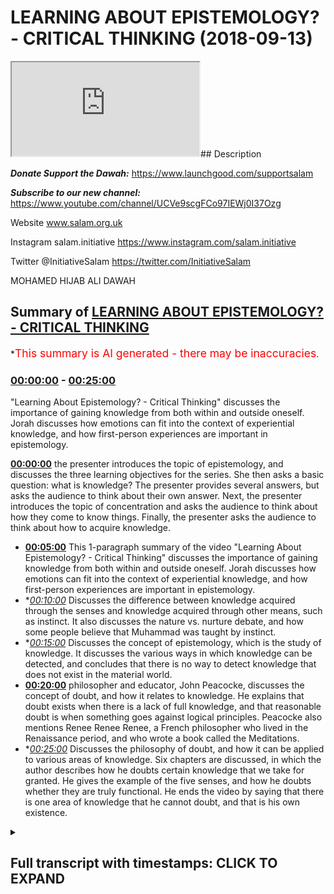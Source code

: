 # LEARNING ABOUT EPISTEMOLOGY? - CRITICAL THINKING (2018-09-13)

<iframe loading='lazy' src='https://www.youtube.com/embed/qu536euyd2c'></iframe>## Description

***Donate Support the Dawah:***
https://www.launchgood.com/supportsalam

***Subscribe to our new channel:***
https://www.youtube.com/channel/UCVe9scgFCo97IEWj0I37Ozg

Website www.salam.org.uk

Instagram salam.initiative
https://www.instagram.com/salam.initiative

Twitter @InitiativeSalam
https://twitter.com/InitiativeSalam

MOHAMED HIJAB ALI DAWAH

## Summary of [LEARNING ABOUT EPISTEMOLOGY? - CRITICAL THINKING](https://www.youtube.com/watch?v=qu536euyd2c)

\*<span style="color:red; font-size:125%">This summary is AI generated - there may be inaccuracies</span>.

### [00:00:00](https://www.youtube.com/watch?v=qu536euyd2c\&t=0) - [00:25:00](https://www.youtube.com/watch?v=qu536euyd2c\&t=1500)

"Learning About Epistemology? - Critical Thinking" discusses the importance of gaining knowledge from both within and outside oneself. Jorah discusses how emotions can fit into the context of experiential knowledge, and how first-person experiences are important in epistemology.

**[00:00:00](https://www.youtube.com/watch?v=qu536euyd2c\&t=0)**  the presenter introduces the topic of epistemology, and discusses the three learning objectives for the series. She then asks a basic question: what is knowledge? The presenter provides several answers, but asks the audience to think about their own answer. Next, the presenter introduces the topic of concentration and asks the audience to think about how they come to know things. Finally, the presenter asks the audience to think about how to acquire knowledge.

*   **[00:05:00](https://www.youtube.com/watch?v=qu536euyd2c\&t=300)** This 1-paragraph summary of the video "Learning About Epistemology? - Critical Thinking" discusses the importance of gaining knowledge from both within and outside oneself. Jorah discusses how emotions can fit into the context of experiential knowledge, and how first-person experiences are important in epistemology.
*   \**[00:10:00](https://www.youtube.com/watch?v=qu536euyd2c\&t=600)* Discusses the difference between knowledge acquired through the senses and knowledge acquired through other means, such as instinct. It also discusses the nature vs. nurture debate, and how some people believe that Muhammad was taught by instinct.
*   \**[00:15:00](https://www.youtube.com/watch?v=qu536euyd2c\&t=900)* Discusses the concept of epistemology, which is the study of knowledge. It discusses the various ways in which knowledge can be detected, and concludes that there is no way to detect knowledge that does not exist in the material world.
*   **[00:20:00](https://www.youtube.com/watch?v=qu536euyd2c\&t=1200)**  philosopher and educator, John Peacocke, discusses the concept of doubt, and how it relates to knowledge. He explains that doubt exists when there is a lack of full knowledge, and that reasonable doubt is when something goes against logical principles. Peacocke also mentions Renee Renee Renee, a French philosopher who lived in the Renaissance period, and who wrote a book called the Meditations.
*   \**[00:25:00](https://www.youtube.com/watch?v=qu536euyd2c\&t=1500)* Discusses the philosophy of doubt, and how it can be applied to various areas of knowledge. Six chapters are discussed, in which the author describes how he doubts certain knowledge that we take for granted. He gives the example of the five senses, and how he doubts whether they are truly functional. He ends the video by saying that there is one area of knowledge that he cannot doubt, and that is his own existence.

<details><summary><h2>Full transcript with timestamps: CLICK TO EXPAND</h2></summary>

[0:00:10](https://youtu.be/qu536euyd2c?t=10) \[Music]\
[0:00:29](https://youtu.be/qu536euyd2c?t=29) so I'm not a liar but I kept on welcome\
[0:00:32](https://youtu.be/qu536euyd2c?t=32) to a new series of critical thinking\
[0:00:35](https://youtu.be/qu536euyd2c?t=35) obviously and critical thinking is as it\
[0:00:38](https://youtu.be/qu536euyd2c?t=38) says on the tin we're gonna try and\
[0:00:40](https://youtu.be/qu536euyd2c?t=40) equip you guys with the necessary and\
[0:00:42](https://youtu.be/qu536euyd2c?t=42) appropriate tools to understand things\
[0:00:46](https://youtu.be/qu536euyd2c?t=46) and more specifically understand things\
[0:00:49](https://youtu.be/qu536euyd2c?t=49) philosophically in the context of\
[0:00:51](https://youtu.be/qu536euyd2c?t=51) discourse in the context of discussions\
[0:00:54](https://youtu.be/qu536euyd2c?t=54) in the base that we have around things\
[0:00:56](https://youtu.be/qu536euyd2c?t=56) like purpose and so what we're going to\
[0:00:59](https://youtu.be/qu536euyd2c?t=59) start with the channel as an\
[0:01:00](https://youtu.be/qu536euyd2c?t=60) introductory lesson which hopefully will\
[0:01:03](https://youtu.be/qu536euyd2c?t=63) aim to lay some foundation some basic\
[0:01:05](https://youtu.be/qu536euyd2c?t=65) foundations on knowledge itself see if\
[0:01:09](https://youtu.be/qu536euyd2c?t=69) you can see behind me what we're doing\
[0:01:12](https://youtu.be/qu536euyd2c?t=72) today is simply to know how knowledge is\
[0:01:15](https://youtu.be/qu536euyd2c?t=75) acquired to understand the different\
[0:01:18](https://youtu.be/qu536euyd2c?t=78) philosophical perspectives on knowledge\
[0:01:19](https://youtu.be/qu536euyd2c?t=79) and to be able to make a judgment on\
[0:01:22](https://youtu.be/qu536euyd2c?t=82) epistemology these are the three\
[0:01:24](https://youtu.be/qu536euyd2c?t=84) learning objectives so by the end of\
[0:01:26](https://youtu.be/qu536euyd2c?t=86) this we should know what this topology\
[0:01:28](https://youtu.be/qu536euyd2c?t=88) is as a keyword that will enchant\
[0:01:31](https://youtu.be/qu536euyd2c?t=91) uncover but also we should have a\
[0:01:35](https://youtu.be/qu536euyd2c?t=95) judgment that were able to make on\
[0:01:38](https://youtu.be/qu536euyd2c?t=98) Lizzie the hip joint with the one and\
[0:01:41](https://youtu.be/qu536euyd2c?t=101) only the man himself the one that you\
[0:01:57](https://youtu.be/qu536euyd2c?t=117) really someone that's not seeing that\
[0:02:00](https://youtu.be/qu536euyd2c?t=120) much body does a lot for the\
[0:02:01](https://youtu.be/qu536euyd2c?t=121) organization and obviously we have a\
[0:02:03](https://youtu.be/qu536euyd2c?t=123) brother honey as well some of you might\
[0:02:05](https://youtu.be/qu536euyd2c?t=125) know him from now let's get started with\
[0:02:12](https://youtu.be/qu536euyd2c?t=132) some required questions which online\
[0:02:13](https://youtu.be/qu536euyd2c?t=133) this is going to be an interactive\
[0:02:15](https://youtu.be/qu536euyd2c?t=135) session and so we're gonna ask a lot of\
[0:02:18](https://youtu.be/qu536euyd2c?t=138) questions and I want you guys to think\
[0:02:19](https://youtu.be/qu536euyd2c?t=139) about what we're talking about rather\
[0:02:20](https://youtu.be/qu536euyd2c?t=140) than a me just giving you the\
[0:02:22](https://youtu.be/qu536euyd2c?t=142) information let's start with a very\
[0:02:24](https://youtu.be/qu536euyd2c?t=144) introductory question what is knowledge\
[0:02:29](https://youtu.be/qu536euyd2c?t=149) yes information facts the dictionary\
[0:02:35](https://youtu.be/qu536euyd2c?t=155) definition if you go on oxford\
[0:02:38](https://youtu.be/qu536euyd2c?t=158) dictionary they'll say knowledge\
[0:02:41](https://youtu.be/qu536euyd2c?t=161) in fact said skills acquired you know is\
[0:02:44](https://youtu.be/qu536euyd2c?t=164) how we use the word yeah in terms of\
[0:02:47](https://youtu.be/qu536euyd2c?t=167) common day usage is there anything else\
[0:02:49](https://youtu.be/qu536euyd2c?t=169) you add to that I don't think that's\
[0:02:56](https://youtu.be/qu536euyd2c?t=176) correct this is true now having said\
[0:03:06](https://youtu.be/qu536euyd2c?t=186) that I want to answer your question um\
[0:03:08](https://youtu.be/qu536euyd2c?t=188) and this is a more fundamental question\
[0:03:09](https://youtu.be/qu536euyd2c?t=189) well actually there's a question on\
[0:03:13](https://youtu.be/qu536euyd2c?t=193) concentration actually let's think about\
[0:03:15](https://youtu.be/qu536euyd2c?t=195) this right I wanted to really think\
[0:03:16](https://youtu.be/qu536euyd2c?t=196) about this and I thought the people are\
[0:03:18](https://youtu.be/qu536euyd2c?t=198) home to think about this question as\
[0:03:20](https://youtu.be/qu536euyd2c?t=200) well yeah how do we get to know or\
[0:03:25](https://youtu.be/qu536euyd2c?t=205) something in other words how do we\
[0:03:26](https://youtu.be/qu536euyd2c?t=206) acquire knowledge right so this is the\
[0:03:29](https://youtu.be/qu536euyd2c?t=209) question how to that question well I'd\
[0:03:39](https://youtu.be/qu536euyd2c?t=219) like you to do is you spend one minute\
[0:03:41](https://youtu.be/qu536euyd2c?t=221) by yourselves\
[0:03:42](https://youtu.be/qu536euyd2c?t=222) you know writing down some of the ways\
[0:03:45](https://youtu.be/qu536euyd2c?t=225) in which you think you come to know\
[0:03:48](https://youtu.be/qu536euyd2c?t=228) things so just by the minute wait\
[0:03:53](https://youtu.be/qu536euyd2c?t=233) whatever it may be just put down what\
[0:03:55](https://youtu.be/qu536euyd2c?t=235) you think is the correct answer\
[0:03:57](https://youtu.be/qu536euyd2c?t=237) we'll come back\
[0:04:15](https://youtu.be/qu536euyd2c?t=255) \[Music]\
[0:04:47](https://youtu.be/qu536euyd2c?t=287) \[Music]\
[0:04:56](https://youtu.be/qu536euyd2c?t=296) well I'm trying to very good very good\
[0:04:58](https://youtu.be/qu536euyd2c?t=298) very good things are what I'm trying to\
[0:05:01](https://youtu.be/qu536euyd2c?t=301) avoid in this series especially in the\
[0:05:04](https://youtu.be/qu536euyd2c?t=304) introductory lesson I'm trying to grade\
[0:05:06](https://youtu.be/qu536euyd2c?t=306) my language as much as possible so\
[0:05:07](https://youtu.be/qu536euyd2c?t=307) everyone can be included but there are\
[0:05:10](https://youtu.be/qu536euyd2c?t=310) some very good keywords that was\
[0:05:11](https://youtu.be/qu536euyd2c?t=311) intended we will build up to using more\
[0:05:17](https://youtu.be/qu536euyd2c?t=317) maybe complex terminologies and\
[0:05:19](https://youtu.be/qu536euyd2c?t=319) important dis lesson well that's that's\
[0:05:21](https://youtu.be/qu536euyd2c?t=321) what the small you say so knowledge\
[0:05:23](https://youtu.be/qu536euyd2c?t=323) gained from other places\
[0:05:24](https://youtu.be/qu536euyd2c?t=324) okay can you expound on that so I did a\
[0:05:30](https://youtu.be/qu536euyd2c?t=330) degree biology and I want to learn about\
[0:05:32](https://youtu.be/qu536euyd2c?t=332) the physical to gain this knowledge I\
[0:05:37](https://youtu.be/qu536euyd2c?t=337) have to read books relating to the topic\
[0:05:40](https://youtu.be/qu536euyd2c?t=340) so books would be a place where you gain\
[0:05:43](https://youtu.be/qu536euyd2c?t=343) money okay and how did you very simply\
[0:05:46](https://youtu.be/qu536euyd2c?t=346) how do you actually read books how does\
[0:05:49](https://youtu.be/qu536euyd2c?t=349) that work we use your eyes okay yeah\
[0:05:52](https://youtu.be/qu536euyd2c?t=352) camera words okay you interpret the word\
[0:05:55](https://youtu.be/qu536euyd2c?t=355) okay oh yeah so that's a question\
[0:05:59](https://youtu.be/qu536euyd2c?t=359) although the country is what we meant by\
[0:06:00](https://youtu.be/qu536euyd2c?t=360) it so if you meant how we acquire you I\
[0:06:03](https://youtu.be/qu536euyd2c?t=363) was going to sell\
[0:06:08](https://youtu.be/qu536euyd2c?t=368) okay so five senses yeah okay very good\
[0:06:16](https://youtu.be/qu536euyd2c?t=376) answer\
[0:06:16](https://youtu.be/qu536euyd2c?t=376) Jorah exeter anything else is there any\
[0:06:20](https://youtu.be/qu536euyd2c?t=380) other way you can get and that's always\
[0:06:25](https://youtu.be/qu536euyd2c?t=385) limited you know okay excellent but\
[0:06:27](https://youtu.be/qu536euyd2c?t=387) you've made a point and you said there\
[0:06:29](https://youtu.be/qu536euyd2c?t=389) were two ways which is what as we're\
[0:06:33](https://youtu.be/qu536euyd2c?t=393) gonna find out Bertrand Russell himself\
[0:06:34](https://youtu.be/qu536euyd2c?t=394) in the problems of philosophies in that\
[0:06:36](https://youtu.be/qu536euyd2c?t=396) book that will kind of we're using that\
[0:06:39](https://youtu.be/qu536euyd2c?t=399) kind of book by the way I haven't\
[0:06:40](https://youtu.be/qu536euyd2c?t=400) mentioned it already does\
[0:06:41](https://youtu.be/qu536euyd2c?t=401) well we're using Bertrand Russell's\
[0:06:43](https://youtu.be/qu536euyd2c?t=403) problems and philosophies look it's a\
[0:06:46](https://youtu.be/qu536euyd2c?t=406) book which very small but very very\
[0:06:49](https://youtu.be/qu536euyd2c?t=409) important actually in the entomology\
[0:06:51](https://youtu.be/qu536euyd2c?t=411) yeah because Apple isn't what called the\
[0:06:54](https://youtu.be/qu536euyd2c?t=414) problems of philosophy where our lessons\
[0:06:56](https://youtu.be/qu536euyd2c?t=416) are being kind of scheduled in\
[0:06:58](https://youtu.be/qu536euyd2c?t=418) accordance with the chapters of that\
[0:06:59](https://youtu.be/qu536euyd2c?t=419) book but it's not rigid in a sense that\
[0:07:02](https://youtu.be/qu536euyd2c?t=422) we're not gonna go outside and the\
[0:07:04](https://youtu.be/qu536euyd2c?t=424) reason why chosen that particular book\
[0:07:06](https://youtu.be/qu536euyd2c?t=426) is because you'll find that most\
[0:07:09](https://youtu.be/qu536euyd2c?t=429) universities that do things that they\
[0:07:11](https://youtu.be/qu536euyd2c?t=431) have that required reading yeah and and\
[0:07:14](https://youtu.be/qu536euyd2c?t=434) for good reason I comes out for Oxford\
[0:07:16](https://youtu.be/qu536euyd2c?t=436) University for its people a degree they\
[0:07:18](https://youtu.be/qu536euyd2c?t=438) they don't allow you to do that degree\
[0:07:20](https://youtu.be/qu536euyd2c?t=440) unless you have they do a lot of I mean\
[0:07:22](https://youtu.be/qu536euyd2c?t=442) they recommend before you actually get\
[0:07:24](https://youtu.be/qu536euyd2c?t=444) started with you me that you mean that\
[0:07:25](https://youtu.be/qu536euyd2c?t=445) book and it's because it gives you that\
[0:07:27](https://youtu.be/qu536euyd2c?t=447) foundation in you need right so the two\
[0:07:30](https://youtu.be/qu536euyd2c?t=450) things that you mentioned is very\
[0:07:31](https://youtu.be/qu536euyd2c?t=451) important because actually it's\
[0:07:32](https://youtu.be/qu536euyd2c?t=452) mentioned it is right so five senses is\
[0:07:37](https://youtu.be/qu536euyd2c?t=457) good yeah so it's kind of like the\
[0:07:39](https://youtu.be/qu536euyd2c?t=459) outside yeah making it very simple but\
[0:07:41](https://youtu.be/qu536euyd2c?t=461) you also said knowledge from within so\
[0:07:45](https://youtu.be/qu536euyd2c?t=465) could you expound on that one please so\
[0:07:48](https://youtu.be/qu536euyd2c?t=468) this could be things that you learn\
[0:07:51](https://youtu.be/qu536euyd2c?t=471) about yourself things that you learn\
[0:07:53](https://youtu.be/qu536euyd2c?t=473) about other people who are interacting\
[0:07:55](https://youtu.be/qu536euyd2c?t=475) with them so you said something discover\
[0:08:00](https://youtu.be/qu536euyd2c?t=480) something that's unique that you would\
[0:08:02](https://youtu.be/qu536euyd2c?t=482) you know\
[0:08:02](https://youtu.be/qu536euyd2c?t=482) it could be both so give us an example\
[0:08:06](https://youtu.be/qu536euyd2c?t=486) of that it could be both give an example\
[0:08:07](https://youtu.be/qu536euyd2c?t=487) of something which you already know so\
[0:08:09](https://youtu.be/qu536euyd2c?t=489) your personality like what things are\
[0:08:12](https://youtu.be/qu536euyd2c?t=492) know you so I get really annoying when I\
[0:08:16](https://youtu.be/qu536euyd2c?t=496) see\
[0:08:17](https://youtu.be/qu536euyd2c?t=497) with homeless that's something that I've\
[0:08:20](https://youtu.be/qu536euyd2c?t=500) learned about myself the best I'm not\
[0:08:23](https://youtu.be/qu536euyd2c?t=503) sure that's very good I think you're\
[0:08:25](https://youtu.be/qu536euyd2c?t=505) right your tracks but wait there's some\
[0:08:27](https://youtu.be/qu536euyd2c?t=507) there's still some refinement we can do\
[0:08:29](https://youtu.be/qu536euyd2c?t=509) yes or okay holding a little bit more I\
[0:08:32](https://youtu.be/qu536euyd2c?t=512) think a little bit deeper so what is\
[0:08:34](https://youtu.be/qu536euyd2c?t=514) that exactly\
[0:08:35](https://youtu.be/qu536euyd2c?t=515) you feel what noise you need to watch\
[0:08:38](https://youtu.be/qu536euyd2c?t=518) people who used to I feel what we\
[0:08:41](https://youtu.be/qu536euyd2c?t=521) talking about is a certain emotion right\
[0:08:45](https://youtu.be/qu536euyd2c?t=525) yeah some cool this intuitive knowledge\
[0:08:57](https://youtu.be/qu536euyd2c?t=537) and some and you can also play within\
[0:09:00](https://youtu.be/qu536euyd2c?t=540) that experiential knowledge okay so\
[0:09:13](https://youtu.be/qu536euyd2c?t=553) emotions will fit in that context of\
[0:09:16](https://youtu.be/qu536euyd2c?t=556) experiential knowledge because you\
[0:09:18](https://youtu.be/qu536euyd2c?t=558) experience the emotions you experience\
[0:09:24](https://youtu.be/qu536euyd2c?t=564) emotions now if you experience emotions\
[0:09:27](https://youtu.be/qu536euyd2c?t=567) it's first-person everyone on board\
[0:09:35](https://youtu.be/qu536euyd2c?t=575) there are three kinds of person right\
[0:09:38](https://youtu.be/qu536euyd2c?t=578) which I want this person something which\
[0:09:59](https://youtu.be/qu536euyd2c?t=599) is first-person pronoun which is\
[0:10:00](https://youtu.be/qu536euyd2c?t=600) first-person like okay give me an\
[0:10:05](https://youtu.be/qu536euyd2c?t=605) example of a second person pronoun to\
[0:10:07](https://youtu.be/qu536euyd2c?t=607) you okay and give me a couple of third\
[0:10:11](https://youtu.be/qu536euyd2c?t=611) person now if we come back to here\
[0:10:18](https://youtu.be/qu536euyd2c?t=618) emotions is it I knew or they'd be so\
[0:10:23](https://youtu.be/qu536euyd2c?t=623) yeah this is your emotions we're talking\
[0:10:26](https://youtu.be/qu536euyd2c?t=626) about something which is first-person\
[0:10:30](https://youtu.be/qu536euyd2c?t=630) now this is\
[0:10:31](https://youtu.be/qu536euyd2c?t=631) very important the reason why it's very\
[0:10:37](https://youtu.be/qu536euyd2c?t=637) very important especially in in\
[0:10:39](https://youtu.be/qu536euyd2c?t=639) acquiring knowledge yeah it's because\
[0:10:42](https://youtu.be/qu536euyd2c?t=642) the whole field of science you said\
[0:10:47](https://youtu.be/qu536euyd2c?t=647) you're violated again the whole field of\
[0:10:49](https://youtu.be/qu536euyd2c?t=649) science obviously this down here for\
[0:10:51](https://youtu.be/qu536euyd2c?t=651) this time the whole field of science is\
[0:10:53](https://youtu.be/qu536euyd2c?t=653) very personable in order for something\
[0:10:59](https://youtu.be/qu536euyd2c?t=659) to be scientific it has to be\
[0:11:06](https://youtu.be/qu536euyd2c?t=666) experimental science yeah okay what do\
[0:11:14](https://youtu.be/qu536euyd2c?t=674) anyway so scientific experiments are\
[0:11:19](https://youtu.be/qu536euyd2c?t=679) experimented upon they do not relate to\
[0:11:23](https://youtu.be/qu536euyd2c?t=683) your own subjective experience okay\
[0:11:28](https://youtu.be/qu536euyd2c?t=688) so science can't attack yeah cannot feel\
[0:11:36](https://youtu.be/qu536euyd2c?t=696) it can't detect that does that make\
[0:11:40](https://youtu.be/qu536euyd2c?t=700) sense how do you feel it's a\
[0:11:42](https://youtu.be/qu536euyd2c?t=702) first-person question what if you're the\
[0:11:48](https://youtu.be/qu536euyd2c?t=708) scientist whose discovery even if you're\
[0:11:50](https://youtu.be/qu536euyd2c?t=710) the scientist to discover right in any\
[0:11:53](https://youtu.be/qu536euyd2c?t=713) case your experience is always first\
[0:11:56](https://youtu.be/qu536euyd2c?t=716) person you say I feel where science is\
[0:12:00](https://youtu.be/qu536euyd2c?t=720) always that person has to you have to\
[0:12:02](https://youtu.be/qu536euyd2c?t=722) have an expert experiment yeah so that's\
[0:12:06](https://youtu.be/qu536euyd2c?t=726) important\
[0:12:06](https://youtu.be/qu536euyd2c?t=726) well the tongue will come to it later on\
[0:12:09](https://youtu.be/qu536euyd2c?t=729) that's important so here we're worried\
[0:12:12](https://youtu.be/qu536euyd2c?t=732) or two things right I will stick to\
[0:12:14](https://youtu.be/qu536euyd2c?t=734) those who thinks because they're quite\
[0:12:15](https://youtu.be/qu536euyd2c?t=735) important so a quote the external and\
[0:12:17](https://youtu.be/qu536euyd2c?t=737) you've got the internal feel like yeah\
[0:12:18](https://youtu.be/qu536euyd2c?t=738) the external the five senses they\
[0:12:21](https://youtu.be/qu536euyd2c?t=741) they're the window to the outside world\
[0:12:23](https://youtu.be/qu536euyd2c?t=743) yeah and then you have intuitive\
[0:12:27](https://youtu.be/qu536euyd2c?t=747) knowledge and experience or knowledge\
[0:12:28](https://youtu.be/qu536euyd2c?t=748) it's more internal can you think of\
[0:12:31](https://youtu.be/qu536euyd2c?t=751) something else which is knowledge which\
[0:12:36](https://youtu.be/qu536euyd2c?t=756) you don't get from the five senses\
[0:12:38](https://youtu.be/qu536euyd2c?t=758) that's my question\
[0:12:39](https://youtu.be/qu536euyd2c?t=759) give me examples of other kinds of\
[0:12:42](https://youtu.be/qu536euyd2c?t=762) knowledge which are not acquired through\
[0:12:45](https://youtu.be/qu536euyd2c?t=765) the person\
[0:12:45](https://youtu.be/qu536euyd2c?t=765) so we said experience our eight emotions\
[0:12:48](https://youtu.be/qu536euyd2c?t=768) this is relating back to the Quran\
[0:12:52](https://youtu.be/qu536euyd2c?t=772) hidden he knew how to do certain things\
[0:12:55](https://youtu.be/qu536euyd2c?t=775) for instance\
[0:12:56](https://youtu.be/qu536euyd2c?t=776) he made a hole in the boat you fixed the\
[0:12:59](https://youtu.be/qu536euyd2c?t=779) hole and he took care of that point\
[0:13:03](https://youtu.be/qu536euyd2c?t=783) these things these things here at wisdom\
[0:13:13](https://youtu.be/qu536euyd2c?t=793) \[Music]\
[0:13:16](https://youtu.be/qu536euyd2c?t=796) this thing will knowledge their work\
[0:13:21](https://youtu.be/qu536euyd2c?t=801) from that world from within you could\
[0:13:27](https://youtu.be/qu536euyd2c?t=807) argue it's from now how do you why some\
[0:13:29](https://youtu.be/qu536euyd2c?t=809) say he was a prophet okay and if he's a\
[0:13:31](https://youtu.be/qu536euyd2c?t=811) prophet who's getting from why yeah\
[0:13:33](https://youtu.be/qu536euyd2c?t=813) which is from Allah you're onto\
[0:13:37](https://youtu.be/qu536euyd2c?t=817) something you're definitely on to\
[0:13:39](https://youtu.be/qu536euyd2c?t=819) something here so you're not wrong\
[0:13:40](https://youtu.be/qu536euyd2c?t=820) complete what other knowledge is not a\
[0:13:43](https://youtu.be/qu536euyd2c?t=823) quiet from the outside world\
[0:13:50](https://youtu.be/qu536euyd2c?t=830) consciousness is not really knowledge\
[0:13:52](https://youtu.be/qu536euyd2c?t=832) it's a state of being\
[0:13:54](https://youtu.be/qu536euyd2c?t=834) yeah well you're definitely right you're\
[0:13:57](https://youtu.be/qu536euyd2c?t=837) definitely right and so much of\
[0:13:59](https://youtu.be/qu536euyd2c?t=839) consciousness cannot be experimented\
[0:14:02](https://youtu.be/qu536euyd2c?t=842) upon yeah yeah so consciousness is first\
[0:14:05](https://youtu.be/qu536euyd2c?t=845) person and third person yes that's great\
[0:14:09](https://youtu.be/qu536euyd2c?t=849) well we're sticking on the field of\
[0:14:10](https://youtu.be/qu536euyd2c?t=850) knowledge right so you think something\
[0:14:12](https://youtu.be/qu536euyd2c?t=852) that we do without exactly that's what\
[0:14:16](https://youtu.be/qu536euyd2c?t=856) we just think about what do we know\
[0:14:18](https://youtu.be/qu536euyd2c?t=858) without using our five senses with\
[0:14:21](https://youtu.be/qu536euyd2c?t=861) animals some animals are born they also\
[0:14:24](https://youtu.be/qu536euyd2c?t=864) go any teachers around them no the first\
[0:14:26](https://youtu.be/qu536euyd2c?t=866) teacher to teach them and the only thing\
[0:14:29](https://youtu.be/qu536euyd2c?t=869) you know how to survive\
[0:14:32](https://youtu.be/qu536euyd2c?t=872) yeah maybe something that it's\
[0:14:38](https://youtu.be/qu536euyd2c?t=878) programmed to do okay so this he wasn't\
[0:14:41](https://youtu.be/qu536euyd2c?t=881) taught you could argue this point you\
[0:14:42](https://youtu.be/qu536euyd2c?t=882) could argue this point this is cool\
[0:14:44](https://youtu.be/qu536euyd2c?t=884) instinct yeah with instincts well I'm\
[0:14:50](https://youtu.be/qu536euyd2c?t=890) going to say because there is a debate\
[0:14:55](https://youtu.be/qu536euyd2c?t=895) in psychology called the nature versus\
[0:14:58](https://youtu.be/qu536euyd2c?t=898) nurture people okay which I don't want\
[0:15:01](https://youtu.be/qu536euyd2c?t=901) to go into too much voice idea is this\
[0:15:03](https://youtu.be/qu536euyd2c?t=903) baby really being tall or hot or is it\
[0:15:06](https://youtu.be/qu536euyd2c?t=906) something that they've gotten actually\
[0:15:07](https://youtu.be/qu536euyd2c?t=907) yeah that's it the baby the one again\
[0:15:09](https://youtu.be/qu536euyd2c?t=909) but it's something you could argue yeah\
[0:15:11](https://youtu.be/qu536euyd2c?t=911) so I'm not gonna say it's wrong it's not\
[0:15:14](https://youtu.be/qu536euyd2c?t=914) completely undisputed okay\
[0:15:16](https://youtu.be/qu536euyd2c?t=916) emotions are pretty much on this view\
[0:15:18](https://youtu.be/qu536euyd2c?t=918) that you can't say that they're instinct\
[0:15:22](https://youtu.be/qu536euyd2c?t=922) you could dispute what else is of the\
[0:15:23](https://youtu.be/qu536euyd2c?t=923) way I think of this way in order for\
[0:15:30](https://youtu.be/qu536euyd2c?t=930) something to be detected by the five\
[0:15:32](https://youtu.be/qu536euyd2c?t=932) senses what properties must I have has\
[0:15:36](https://youtu.be/qu536euyd2c?t=936) to be pending okay excellent tangible is\
[0:15:41](https://youtu.be/qu536euyd2c?t=941) another way of saying one physical\
[0:15:43](https://youtu.be/qu536euyd2c?t=943) excellent so what do we know which is\
[0:15:47](https://youtu.be/qu536euyd2c?t=947) not physical\
[0:15:48](https://youtu.be/qu536euyd2c?t=948) makes it physical things now give me an\
[0:15:51](https://youtu.be/qu536euyd2c?t=951) example or something we know which is\
[0:15:52](https://youtu.be/qu536euyd2c?t=952) metaphysical\
[0:15:59](https://youtu.be/qu536euyd2c?t=959) something we know which is that's\
[0:16:10](https://youtu.be/qu536euyd2c?t=970) religious yeah I'm saying something no\
[0:16:13](https://youtu.be/qu536euyd2c?t=973) non-supe you've all disagreeable\
[0:16:16](https://youtu.be/qu536euyd2c?t=976) consciousness okay we know exist so what\
[0:16:26](https://youtu.be/qu536euyd2c?t=986) do we know gravity gravity we don't get\
[0:16:30](https://youtu.be/qu536euyd2c?t=990) the effect of yeah almost single\
[0:16:35](https://youtu.be/qu536euyd2c?t=995) scientific they're still in the tangible\
[0:16:36](https://youtu.be/qu536euyd2c?t=996) world you can detect them to some extent\
[0:16:38](https://youtu.be/qu536euyd2c?t=998) yeah well the effect of their maybe\
[0:16:40](https://youtu.be/qu536euyd2c?t=1000) we're saying this thing is not in the in\
[0:16:43](https://youtu.be/qu536euyd2c?t=1003) the physical world at all and it's\
[0:16:45](https://youtu.be/qu536euyd2c?t=1005) undetectable memory memories you can say\
[0:16:49](https://youtu.be/qu536euyd2c?t=1009) you could argue this brain in neurons\
[0:16:51](https://youtu.be/qu536euyd2c?t=1011) you could argue from a physical\
[0:16:53](https://youtu.be/qu536euyd2c?t=1013) perspective love emotions or whatever\
[0:16:57](https://youtu.be/qu536euyd2c?t=1017) but they call you also know you could\
[0:17:03](https://youtu.be/qu536euyd2c?t=1023) argue that that's what materialists do I\
[0:17:05](https://youtu.be/qu536euyd2c?t=1025) do\
[0:17:16](https://youtu.be/qu536euyd2c?t=1036) okay yeah okay the question cannot be\
[0:18:59](https://youtu.be/qu536euyd2c?t=1139) detected through scientific inquiry no\
[0:19:06](https://youtu.be/qu536euyd2c?t=1146) every close to this can you can you feel\
[0:19:12](https://youtu.be/qu536euyd2c?t=1152) numbers no can you taste numbers up can\
[0:19:16](https://youtu.be/qu536euyd2c?t=1156) you see\
[0:19:19](https://youtu.be/qu536euyd2c?t=1159) \[Music]\
[0:19:20](https://youtu.be/qu536euyd2c?t=1160) Isaac Isaac that's a symbol the right\
[0:19:23](https://youtu.be/qu536euyd2c?t=1163) totally good abstract concepts yes this\
[0:19:32](https://youtu.be/qu536euyd2c?t=1172) is right so please put this down okay\
[0:19:37](https://youtu.be/qu536euyd2c?t=1177) mathematics is knowledge from within\
[0:19:44](https://youtu.be/qu536euyd2c?t=1184) which is undetectable in the material\
[0:19:47](https://youtu.be/qu536euyd2c?t=1187) world okay all right that's excellent\
[0:19:52](https://youtu.be/qu536euyd2c?t=1192) all right so I think we're going to a\
[0:19:54](https://youtu.be/qu536euyd2c?t=1194) very very good stuff I'm really doing\
[0:19:56](https://youtu.be/qu536euyd2c?t=1196) just I'm happy to hear that\
[0:20:02](https://youtu.be/qu536euyd2c?t=1202) now let's go to the next question if we\
[0:20:04](https://youtu.be/qu536euyd2c?t=1204) know what knowledge is yes and this is\
[0:20:08](https://youtu.be/qu536euyd2c?t=1208) what Bertrand Russell says in his first\
[0:20:09](https://youtu.be/qu536euyd2c?t=1209) chapter as well okay if we don't want\
[0:20:14](https://youtu.be/qu536euyd2c?t=1214) knowledge is the question is what is\
[0:20:17](https://youtu.be/qu536euyd2c?t=1217) that absence of knowledge let's think\
[0:20:23](https://youtu.be/qu536euyd2c?t=1223) about it for a second before we say that\
[0:20:28](https://youtu.be/qu536euyd2c?t=1228) you can't be certain\
[0:20:33](https://youtu.be/qu536euyd2c?t=1233) yeah it's what 70 is or here's the\
[0:20:36](https://youtu.be/qu536euyd2c?t=1236) question\
[0:20:37](https://youtu.be/qu536euyd2c?t=1237) that's what what is reasonable that\
[0:20:53](https://youtu.be/qu536euyd2c?t=1253) hiccup I think because what do you say\
[0:21:01](https://youtu.be/qu536euyd2c?t=1261) people we get people say I have doubts\
[0:21:05](https://youtu.be/qu536euyd2c?t=1265) and it's not just a religious context\
[0:21:07](https://youtu.be/qu536euyd2c?t=1267) doubts\
[0:21:08](https://youtu.be/qu536euyd2c?t=1268) yeah and it could be I have doubts about\
[0:21:10](https://youtu.be/qu536euyd2c?t=1270) life I have doubts about meaning I have\
[0:21:13](https://youtu.be/qu536euyd2c?t=1273) doubts about my performance I have\
[0:21:15](https://youtu.be/qu536euyd2c?t=1275) doubts about X bar Y button question is\
[0:21:18](https://youtu.be/qu536euyd2c?t=1278) what is reasonable doubt now what I want\
[0:21:21](https://youtu.be/qu536euyd2c?t=1281) to think about more specifically what we\
[0:21:28](https://youtu.be/qu536euyd2c?t=1288) to really think about is when is it\
[0:21:33](https://youtu.be/qu536euyd2c?t=1293) two down when does it make sense to\
[0:21:36](https://youtu.be/qu536euyd2c?t=1296) doubt something and I'm going to give\
[0:21:41](https://youtu.be/qu536euyd2c?t=1301) you another hint actually coherence\
[0:21:48](https://youtu.be/qu536euyd2c?t=1308) coherence is consistency yeah\
[0:21:52](https://youtu.be/qu536euyd2c?t=1312) when does it make coherent sense to\
[0:21:56](https://youtu.be/qu536euyd2c?t=1316) doubt in something hmm\
[0:22:00](https://youtu.be/qu536euyd2c?t=1320) can you say for example did you know\
[0:22:02](https://youtu.be/qu536euyd2c?t=1322) that study that was done by that guy who\
[0:22:04](https://youtu.be/qu536euyd2c?t=1324) put some straws in there but there was a\
[0:22:09](https://youtu.be/qu536euyd2c?t=1329) group of people they will keep choosing\
[0:22:11](https://youtu.be/qu536euyd2c?t=1331) something comparing me they will\
[0:22:18](https://youtu.be/qu536euyd2c?t=1338) continue to collect in that consistency\
[0:22:21](https://youtu.be/qu536euyd2c?t=1341) and it won't doubt into the other\
[0:22:23](https://youtu.be/qu536euyd2c?t=1343) person's mouth because we can looking\
[0:22:26](https://youtu.be/qu536euyd2c?t=1346) you know the old finger so when you know\
[0:22:28](https://youtu.be/qu536euyd2c?t=1348) something to be that I know for example\
[0:22:30](https://youtu.be/qu536euyd2c?t=1350) when an egg drop it breaks so when I see\
[0:22:33](https://youtu.be/qu536euyd2c?t=1353) it drop in a no break and I'm gonna\
[0:22:34](https://youtu.be/qu536euyd2c?t=1354) think to myself if there's a doubt that\
[0:22:35](https://youtu.be/qu536euyd2c?t=1355) you should have you're making points\
[0:22:41](https://youtu.be/qu536euyd2c?t=1361) examples to give it examples of when now\
[0:22:44](https://youtu.be/qu536euyd2c?t=1364) is apply that meteorite who those who\
[0:22:46](https://youtu.be/qu536euyd2c?t=1366) don't but I want you to think more\
[0:22:48](https://youtu.be/qu536euyd2c?t=1368) fundamentally now think about what we've\
[0:22:50](https://youtu.be/qu536euyd2c?t=1370) just done yeah because doubt relates to\
[0:22:53](https://youtu.be/qu536euyd2c?t=1373) one one certainty but something more\
[0:22:57](https://youtu.be/qu536euyd2c?t=1377) fundamental insanity which we discovered\
[0:22:59](https://youtu.be/qu536euyd2c?t=1379) think about the learning objective so\
[0:23:04](https://youtu.be/qu536euyd2c?t=1384) what's the key word learning alright so\
[0:23:07](https://youtu.be/qu536euyd2c?t=1387) doubt and knowledge are related yes\
[0:23:10](https://youtu.be/qu536euyd2c?t=1390) so doubt exists when there's a lack of\
[0:23:14](https://youtu.be/qu536euyd2c?t=1394) usually right okay so let's ask a\
[0:23:17](https://youtu.be/qu536euyd2c?t=1397) question our game plan what is\
[0:23:19](https://youtu.be/qu536euyd2c?t=1399) reasonable doubt when you have evidence\
[0:23:21](https://youtu.be/qu536euyd2c?t=1401) to suggest that the pattern of coherence\
[0:23:27](https://youtu.be/qu536euyd2c?t=1407) when there is a reasonable stray off the\
[0:23:31](https://youtu.be/qu536euyd2c?t=1411) path alone okay so here what you're\
[0:23:34](https://youtu.be/qu536euyd2c?t=1414) saying is a reason reasonable doubt is\
[0:23:36](https://youtu.be/qu536euyd2c?t=1416) when something for example goes against\
[0:23:39](https://youtu.be/qu536euyd2c?t=1419) logical principles okay when there is a\
[0:23:46](https://youtu.be/qu536euyd2c?t=1426) lack of\
[0:23:47](https://youtu.be/qu536euyd2c?t=1427) full knowledge okay that's important now\
[0:23:51](https://youtu.be/qu536euyd2c?t=1431) support at the stage to think about\
[0:23:54](https://youtu.be/qu536euyd2c?t=1434) something very close to the all right I\
[0:23:57](https://youtu.be/qu536euyd2c?t=1437) don't need support we'll give you too\
[0:23:59](https://youtu.be/qu536euyd2c?t=1439) many names but one person that you\
[0:24:01](https://youtu.be/qu536euyd2c?t=1441) should know is this person this guy's\
[0:24:10](https://youtu.be/qu536euyd2c?t=1450) Rene Descartes okay this product no he's\
[0:24:16](https://youtu.be/qu536euyd2c?t=1456) a big public and it's been an hour he\
[0:24:19](https://youtu.be/qu536euyd2c?t=1459) isn't there on the water\
[0:24:24](https://youtu.be/qu536euyd2c?t=1464) Renee Renee Renee take off yesterday\
[0:24:28](https://youtu.be/qu536euyd2c?t=1468) okay\
[0:24:31](https://youtu.be/qu536euyd2c?t=1471) he was a existed in the Renaissance\
[0:24:36](https://youtu.be/qu536euyd2c?t=1476) period okay in the Renaissance the\
[0:24:41](https://youtu.be/qu536euyd2c?t=1481) Renaissance period is anything between\
[0:24:43](https://youtu.be/qu536euyd2c?t=1483) fourteen sixty or 1491 words but he was\
[0:24:48](https://youtu.be/qu536euyd2c?t=1488) around he made a book called the\
[0:24:53](https://youtu.be/qu536euyd2c?t=1493) meditations he was called a rationalist\
[0:25:01](https://youtu.be/qu536euyd2c?t=1501) okay a rationalist\
[0:25:09](https://youtu.be/qu536euyd2c?t=1509) and what he did I think that six\
[0:25:11](https://youtu.be/qu536euyd2c?t=1511) chapters in his book six times and in\
[0:25:14](https://youtu.be/qu536euyd2c?t=1514) each chapter what he did was he\
[0:25:17](https://youtu.be/qu536euyd2c?t=1517) described how he doubts certain\
[0:25:22](https://youtu.be/qu536euyd2c?t=1522) knowledge that we take for granted I'll\
[0:25:25](https://youtu.be/qu536euyd2c?t=1525) give you one example of that to give you\
[0:25:27](https://youtu.be/qu536euyd2c?t=1527) to to to drive the point he said for\
[0:25:30](https://youtu.be/qu536euyd2c?t=1530) example the five senses we said five\
[0:25:32](https://youtu.be/qu536euyd2c?t=1532) senses was a way of making sense in the\
[0:25:34](https://youtu.be/qu536euyd2c?t=1534) world for us to know the world yeah he\
[0:25:37](https://youtu.be/qu536euyd2c?t=1537) said how do I know for sure that my five\
[0:25:42](https://youtu.be/qu536euyd2c?t=1542) senses are not deluding I'm going to put\
[0:25:46](https://youtu.be/qu536euyd2c?t=1546) it down so how do I know for sure is the\
[0:25:49](https://youtu.be/qu536euyd2c?t=1549) question hood that I'm not delusional in\
[0:25:55](https://youtu.be/qu536euyd2c?t=1555) my understanding of the world as a\
[0:25:57](https://youtu.be/qu536euyd2c?t=1557) result of my five senses\
[0:26:00](https://youtu.be/qu536euyd2c?t=1560) now is there a possible is there a way\
[0:26:03](https://youtu.be/qu536euyd2c?t=1563) of knowing that our five senses are\
[0:26:06](https://youtu.be/qu536euyd2c?t=1566) perfectly functional it's different and\
[0:26:10](https://youtu.be/qu536euyd2c?t=1570) it's a better question is their way of\
[0:26:12](https://youtu.be/qu536euyd2c?t=1572) proving is there a way of proving that\
[0:26:15](https://youtu.be/qu536euyd2c?t=1575) our five senses are perfectly functional\
[0:26:19](https://youtu.be/qu536euyd2c?t=1579) no there's no way of proving that you\
[0:26:25](https://youtu.be/qu536euyd2c?t=1585) cannot prove that the five senses are\
[0:26:27](https://youtu.be/qu536euyd2c?t=1587) perfectly functional at the end of it\
[0:26:31](https://youtu.be/qu536euyd2c?t=1591) what is called systematic doubt yeah\
[0:26:34](https://youtu.be/qu536euyd2c?t=1594) systematic down in other words anything\
[0:26:37](https://youtu.be/qu536euyd2c?t=1597) he could doubt he would reject okay so\
[0:26:42](https://youtu.be/qu536euyd2c?t=1602) they call anything he would doubt yeah\
[0:26:45](https://youtu.be/qu536euyd2c?t=1605) he would reject him does not make sense\
[0:26:48](https://youtu.be/qu536euyd2c?t=1608) so for join us I'm saying yeah yeah all\
[0:26:50](https://youtu.be/qu536euyd2c?t=1610) right so you know when he ends up school\
[0:27:00](https://youtu.be/qu536euyd2c?t=1620) systematic doubt yeah he ended up with\
[0:27:08](https://youtu.be/qu536euyd2c?t=1628) something called the Khajiit oh now I'll\
[0:27:10](https://youtu.be/qu536euyd2c?t=1630) tell you what it's called util it's very\
[0:27:12](https://youtu.be/qu536euyd2c?t=1632) important in philosophy henceforth Co\
[0:27:14](https://youtu.be/qu536euyd2c?t=1634) JIT oh yeah GOG IPO is very very\
[0:27:17](https://youtu.be/qu536euyd2c?t=1637) important it's one of the most popular\
[0:27:20](https://youtu.be/qu536euyd2c?t=1640) concepts and all of philosophy one of\
[0:27:22](https://youtu.be/qu536euyd2c?t=1642) the most popular concepts in all right\
[0:27:26](https://youtu.be/qu536euyd2c?t=1646) he ended up with something called the\
[0:27:29](https://youtu.be/qu536euyd2c?t=1649) Khajiit Oh was it called\
[0:27:32](https://youtu.be/qu536euyd2c?t=1652) cachito okay some say capito some portal\
[0:27:36](https://youtu.be/qu536euyd2c?t=1656) it's about you know Kuji - yeah what is\
[0:27:40](https://youtu.be/qu536euyd2c?t=1660) what could you talk I remember he now\
[0:27:43](https://youtu.be/qu536euyd2c?t=1663) he's doubting everything's been doubting\
[0:27:45](https://youtu.be/qu536euyd2c?t=1665) his senses he's doubting his faculties\
[0:27:48](https://youtu.be/qu536euyd2c?t=1668) he's doubting everything after six\
[0:27:51](https://youtu.be/qu536euyd2c?t=1671) chapters he says there's one thing I\
[0:27:53](https://youtu.be/qu536euyd2c?t=1673) can't doubt what do you think he said

</details>
